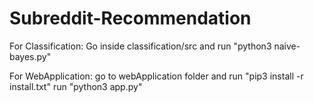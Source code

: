 # Subreddit-Recommendation



For Classification:
    Go inside classification/src  and run "python3 naive-bayes.py"

For WebApplication:
    go to webApplication folder and run "pip3 install -r install.txt"
    run "python3 app.py"